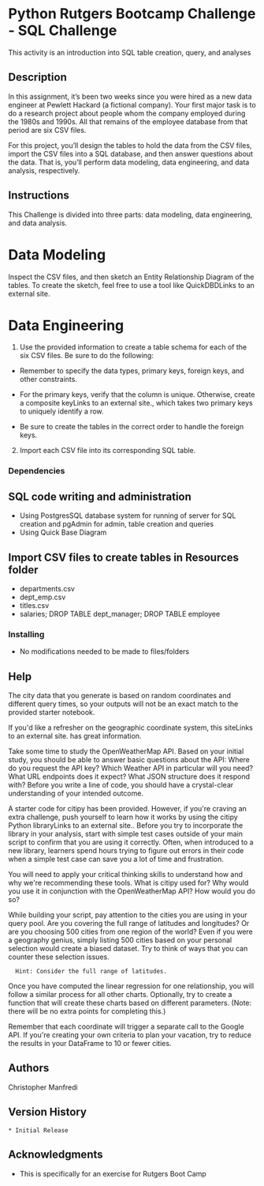 
# Python Rutgers Bootcamp Challenge - SQL Challenge

This activity is an introduction into SQL table creation, query, and analyses

## Description

In this assignment, it’s been two weeks since you were hired as a new data engineer at Pewlett Hackard (a fictional company). Your first major task is to do a research project about people whom the company employed during the 1980s and 1990s. All that remains of the employee database from that period are six CSV files.

For this project, you’ll design the tables to hold the data from the CSV files, import the CSV files into a SQL database, and then answer questions about the data. That is, you’ll perform data modeling, data engineering, and data analysis, respectively.

## Instructions

This Challenge is divided into three parts: data modeling, data engineering, and data analysis.

# Data Modeling

Inspect the CSV files, and then sketch an Entity Relationship Diagram of the tables. To create the sketch, feel free to use a tool like QuickDBDLinks to an external site.

# Data Engineering

1. Use the provided information to create a table schema for each of the six CSV files. Be sure to do the following:

* Remember to specify the data types, primary keys, foreign keys, and other constraints.

* For the primary keys, verify that the column is unique. Otherwise, create a composite keyLinks to an external site., which takes two primary keys to uniquely identify a row.

* Be sure to create the tables in the correct order to handle the foreign keys.

2. Import each CSV file into its corresponding SQL table.


### Dependencies


## SQL code writing and administration

* Using PostgresSQL database system for running of server for SQL creation and pgAdmin for admin, table creation and queries
* Using Quick Base Diagram



## Import CSV files to create tables in Resources folder
* departments.csv
* dept_emp.csv
* titles.csv
* salaries;
DROP TABLE dept_manager;
DROP TABLE employee

### Installing

* No modifications needed to be made to files/folders

## Help

The city data that you generate is based on random coordinates and different query times, so your outputs will not be an exact match to the provided starter notebook.

If you'd like a refresher on the geographic coordinate system, this siteLinks to an external site. has great information.

Take some time to study the OpenWeatherMap API. Based on your initial study, you should be able to answer basic questions about the API: Where do you request the API key? Which Weather API in particular will you need? What URL endpoints does it expect? What JSON structure does it respond with? Before you write a line of code, you should have a crystal-clear understanding of your intended outcome.

A starter code for citipy has been provided. However, if you're craving an extra challenge, push yourself to learn how it works by using the citipy Python libraryLinks to an external site.. Before you try to incorporate the library in your analysis, start with simple test cases outside of your main script to confirm that you are using it correctly. Often, when introduced to a new library, learners spend hours trying to figure out errors in their code when a simple test case can save you a lot of time and frustration.

You will need to apply your critical thinking skills to understand how and why we're recommending these tools. What is citipy used for? Why would you use it in conjunction with the OpenWeatherMap API? How would you do so?

While building your script, pay attention to the cities you are using in your query pool. Are you covering the full range of latitudes and longitudes? Or are you choosing 500 cities from one region of the world? Even if you were a geography genius, simply listing 500 cities based on your personal selection would create a biased dataset. Try to think of ways that you can counter these selection issues.

      Hint: Consider the full range of latitudes.

Once you have computed the linear regression for one relationship, you will follow a similar process for all other charts. Optionally, try to create a function that will create these charts based on different parameters. (Note: there will be no extra points for completing this.)

Remember that each coordinate will trigger a separate call to the Google API. If you're creating your own criteria to plan your vacation, try to reduce the results in your DataFrame to 10 or fewer cities.

## Authors

Christopher Manfredi 

## Version History

    * Initial Release

## Acknowledgments

* This is specifically for an exercise for Rutgers Boot Camp 
